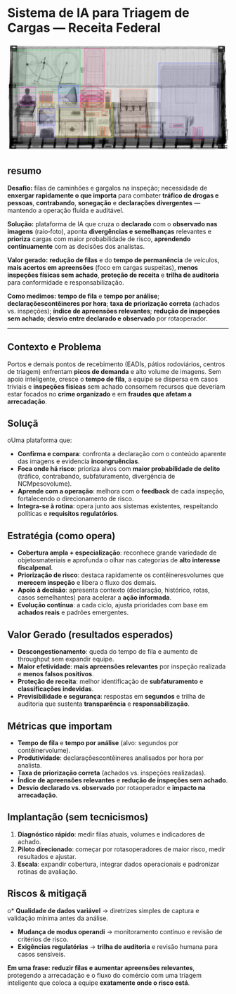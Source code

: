 # Sistema de IA para Triagem de Cargas — Receita Federal
![alt text](conteiner_tagged.png)
## resumo

**Desafio:** filas de caminhões e gargalos na inspeção; necessidade de **enxergar rapidamente o que importa** para combater **tráfico de drogas e pessoas**, **contrabando**, **sonegação** e **declarações divergentes** — mantendo a operação fluida e auditável.

**Solução:** plataforma de IA que cruza o **declarado** com o **observado nas imagens** (raio‑foto), aponta **divergências e semelhanças** relevantes e **prioriza** cargas com maior probabilidade de risco, **aprendendo continuamente** com as decisões dos analistas.

**Valor gerado:** **redução de filas** e do **tempo de permanência** de veículos, **mais acertos em apreensões** (foco em cargas suspeitas), **menos inspeções físicas sem achado**, **proteção de receita** e **trilha de auditoria** para conformidade e responsabilização.

**Como medimos:** **tempo de fila** e **tempo por análise**; **declaraçõescontêineres por hora**; **taxa de priorização correta** (achados vs. inspeções); **índice de apreensões relevantes**; **redução de inspeções sem achado**; **desvio entre declarado e observado** por rotaoperador.

---

## Contexto e Problema

Portos e demais pontos de recebimento (EADIs, pátios rodoviários, centros de triagem) enfrentam **picos de demanda** e alto volume de imagens. Sem apoio inteligente, cresce o **tempo de fila**, a equipe se dispersa em casos triviais e **inspeções físicas** sem achado consomem recursos que deveriam estar focados no **crime organizado** e em **fraudes que afetam a arrecadação**.

## Soluçã

oUma plataforma que:

* **Confirma e compara**: confronta a declaração com o conteúdo aparente das imagens e evidencia **incongruências**.
* **Foca onde há risco**: prioriza alvos com **maior probabilidade de delito** (tráfico, contrabando, subfaturamento, divergência de NCMpesovolume).
* **Aprende com a operação**: melhora com o **feedback** de cada inspeção, fortalecendo o direcionamento de risco.
* **Integra-se à rotina**: opera junto aos sistemas existentes, respeitando políticas e **requisitos regulatórios**.

## Estratégia (como opera)

* **Cobertura ampla + especialização**: reconhece grande variedade de objetosmateriais e aprofunda o olhar nas categorias de **alto interesse fiscalpenal**.
* **Priorização de risco**: destaca rapidamente os contêineresvolumes que **merecem inspeção** e libera o fluxo dos demais.
* **Apoio à decisão**: apresenta contexto (declaração, histórico, rotas, casos semelhantes) para acelerar a **ação informada**.
* **Evolução contínua**: a cada ciclo, ajusta prioridades com base em **achados reais** e padrões emergentes.

## Valor Gerado (resultados esperados)

* **Descongestionamento**: queda do tempo de fila e aumento de throughput sem expandir equipe.
* **Maior efetividade**: **mais apreensões relevantes** por inspeção realizada e **menos falsos positivos**.
* **Proteção de receita**: melhor identificação de **subfaturamento** e **classificações indevidas**.
* **Previsibilidade e segurança**: respostas em **segundos** e trilha de auditoria que sustenta **transparência** e **responsabilização**.

## Métricas que importam

* **Tempo de fila** e **tempo por análise** (alvo: segundos por contêinervolume).
* **Produtividade**: declaraçõescontêineres analisados por hora por analista.
* **Taxa de priorização correta** (achados vs. inspeções realizadas).
* **Índice de apreensões relevantes** e **redução de inspeções sem achado**.
* **Desvio declarado vs. observado** por rotaoperador e **impacto na arrecadação**.

## Implantação (sem tecnicismos)

1. **Diagnóstico rápido**: medir filas atuais, volumes e indicadores de achado.
2. **Piloto direcionado**: começar por rotasoperadores de maior risco, medir resultados e ajustar.
3. **Escala**: expandir cobertura, integrar dados operacionais e padronizar rotinas de avaliação.

## Riscos & mitigaçã

o* **Qualidade de dados variável** → diretrizes simples de captura e validação mínima antes da análise.
* **Mudança de modus operandi** → monitoramento contínuo e revisão de critérios de risco.
* **Exigências regulatórias** → **trilha de auditoria** e revisão humana para casos sensíveis.

**Em uma frase:** **reduzir filas e aumentar apreensões relevantes**, protegendo a arrecadação e o fluxo do comércio com uma triagem inteligente que coloca a equipe **exatamente onde o risco está**.

<br><br><br><br>

